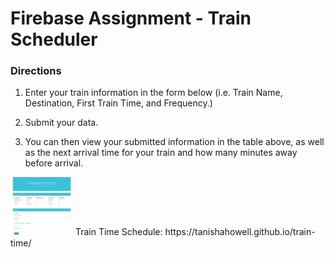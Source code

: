 # Firebase Assignment - Train Scheduler

### Directions

1. Enter your train information in the form below (i.e. Train Name, Destination, First Train Time, and Frequency.)

2. Submit your data.

3. You can then view your submitted information in the table above, as well as the next arrival time for your train and how many minutes away before arrival.

<img src="assets\images\train-time-image.jpg" alt="Photo of Train Time app" width="100">
Train Time Schedule: https://tanishahowell.github.io/train-time/
